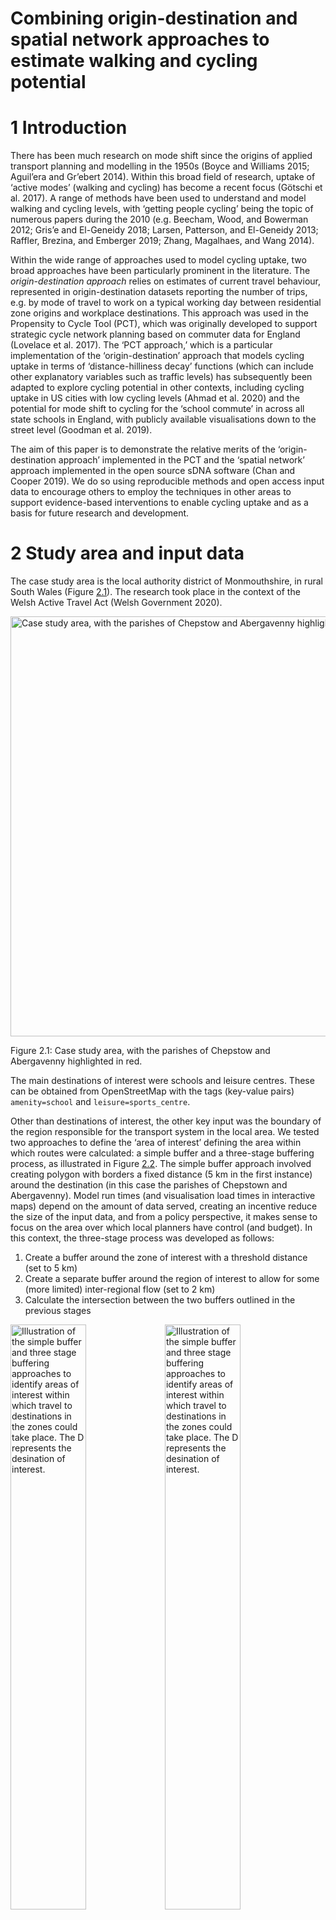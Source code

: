 Combining origin-destination and spatial network approaches to estimate
walking and cycling potential
================

<!-- README.md is generated from README.Rmd. Please edit that file -->
<!-- badges: start -->
<!-- badges: end -->
<!-- This repo contains reproducible code to support the analysis of cycling potential in Monmouthshire, Wales. -->

# 1 Introduction

There has been much research on mode shift since the origins of applied
transport planning and modelling in the 1950s (Boyce and Williams 2015;
Aguil’era and Gr’ebert 2014). Within this broad field of research,
uptake of ‘active modes’ (walking and cycling) has become a recent focus
(Götschi et al. 2017). A range of methods have been used to understand
and model walking and cycling levels, with ‘getting people cycling’
being the topic of numerous papers during the 2010 (e.g. Beecham, Wood,
and Bowerman 2012; Gris’e and El-Geneidy 2018; Larsen, Patterson, and
El-Geneidy 2013; Raffler, Brezina, and Emberger 2019; Zhang, Magalhaes,
and Wang 2014).

Within the wide range of approaches used to model cycling uptake, two
broad approaches have been particularly prominent in the literature. The
*origin-destination approach* relies on estimates of current travel
behaviour, represented in origin-destination datasets reporting the
number of trips, e.g. by mode of travel to work on a typical working day
between residential zone origins and workplace destinations. This
approach was used in the Propensity to Cycle Tool (PCT), which was
originally developed to support strategic cycle network planning based
on commuter data for England (Lovelace et al. 2017). The ‘PCT approach,’
which is a particular implementation of the ‘origin-destination’
approach that models cycling uptake in terms of ‘distance-hilliness
decay’ functions (which can include other explanatory variables such as
traffic levels) has subsequently been adapted to explore cycling
potential in other contexts, including cycling uptake in US cities with
low cycling levels (Ahmad et al. 2020) and the potential for mode shift
to cycling for the ‘school commute’ in across all state schools in
England, with publicly available visualisations down to the street level
(Goodman et al. 2019).

The aim of this paper is to demonstrate the relative merits of the
‘origin-destination approach’ implemented in the PCT and the ‘spatial
network’ approach implemented in the open source sDNA software (Chan and
Cooper 2019). We do so using reproducible methods and open access input
data to encourage others to employ the techniques in other areas to
support evidence-based interventions to enable cycling uptake and as a
basis for future research and development.

# 2 Study area and input data

The case study area is the local authority district of Monmouthshire, in
rural South Wales (Figure <a href="#fig:case">2.1</a>). The research
took place in the context of the Welsh Active Travel Act (Welsh
Government 2020).

<div class="figure">

<img src="README_files/figure-gfm/unnamed-chunk-4-1.png" alt="Case study area, with the parishes of Chepstow and Abergavenny highlighted in red." width="672" />
<p class="caption">
Figure 2.1: Case study area, with the parishes of Chepstow and
Abergavenny highlighted in red.
</p>

</div>

The main destinations of interest were schools and leisure centres.
These can be obtained from OpenStreetMap with the tags (key-value pairs)
`amenity=school` and `leisure=sports_centre`.

Other than destinations of interest, the other key input was the
boundary of the region responsible for the transport system in the local
area. We tested two approaches to define the ‘area of interest’ defining
the area within which routes were calculated: a simple buffer and a
three-stage buffering process, as illustrated in Figure
<a href="#fig:buffers">2.2</a>. The simple buffer approach involved
creating polygon with borders a fixed distance (5 km in the first
instance) around the destination (in this case the parishes of Chepstown
and Abergavenny). Model run times (and visualisation load times in
interactive maps) depend on the amount of data served, creating an
incentive reduce the size of the input data, and from a policy
perspective, it makes sense to focus on the area over which local
planners have control (and budget). In this context, the three-stage
process was developed as follows:

1.  Create a buffer around the zone of interest with a threshold
    distance (set to 5 km)
2.  Create a separate buffer around the region of interest to allow for
    some (more limited) inter-regional flow (set to 2 km)
3.  Calculate the intersection between the two buffers outlined in the
    previous stages

<!-- The advantages of the simple buffer approach included simplicity and minimisation of parameters that had to be hard-coded into the analysis.  -->
<!-- Taking both factors into account, we use the simple approach represented in the left hand plot of Figure <a href="#fig:buffers">2.2</a>, saving the three stage approach for contexts where it is advantageous to model cross-region flow but also to reduce the proportion of trips modelled crossing regional/state boundaries. -->
<!-- This process is now available as a function, ... in the package stplanr. -->

<div class="figure">

<img src="README_files/figure-gfm/buffers-1.png" alt="Illustration of the simple buffer and three stage buffering approaches to identify areas of interest within which travel to destinations in the zones could take place. The D represents the desination of interest." width="49%" /><img src="README_files/figure-gfm/buffers-2.png" alt="Illustration of the simple buffer and three stage buffering approaches to identify areas of interest within which travel to destinations in the zones could take place. The D represents the desination of interest." width="49%" />
<p class="caption">
Figure 2.2: Illustration of the simple buffer and three stage buffering
approaches to identify areas of interest within which travel to
destinations in the zones could take place. The D represents the
desination of interest.
</p>

</div>

<!-- # Study area and data -->
<!-- ## Definition of travel watersheds -->
<!-- Explain how extent of analysis was computed (RL + CC) -->

A key input is origin-destination (OD) data. OD data can be obtained
from a number of sources, the most reliable being a list of geocoded
addresses or postcodes associated with people who visit each destination
regularly. In cases where OD datasets derived from from surveys or
official/commercial records are missing, they can be simulated using a
range of techniques. For the purposes of this paper, to enable full
reproducibility, we simulate origins by sampling from buildings in the
study area, as illustrated below.

<div class="figure">

<img src="README_files/figure-gfm/unnamed-chunk-10-1.png" alt="Origin-destination data, represented as 'desire lines' emanating from residential origins with the destination fixed to the destination."  />
<p class="caption">
Figure 2.3: Origin-destination data, represented as ‘desire lines’
emanating from residential origins with the destination fixed to the
destination.
</p>

</div>

The other key input, for spatial network analysis, is route network
data. This can be obtained from OpenStreetMap, which has global coverage
(although quality varies). The OSM data

# 3 Origin-destination analysis

Describe a generalised version of the ‘PCT approach’ with recent
modifications, improvements and areas for improvement (RL)

## 3.1 Origin-destination data processing

Talk about data availability, possibility of modelling OD data with SIMs
and od package (RL)

## 3.2 Routing: OD data

Different routing options (RL)

## 3.3 Estimating cycling uptake

Go Dutch and other options (RL)

# 4 Spatial network analysis

Explanation of the method and reproducible example (CC)

## 4.1 Spatial network processing

## 4.2 Network modelling

## 4.3 Scenario analysis

How the walking/cycling scenarios were implemented with sDNA (CC)

# 5 Integrated OD and SNA network analysis

RL + CC

## 5.1 Road network visualisation

# 6 Findings

RL + CC

# 7 Conclusions

RL + CC

# 8 References

<div id="refs" class="references csl-bib-body hanging-indent">

<div id="ref-aguilera_passenger_2014" class="csl-entry">

Aguil’era, Anne, and Jean Gr’ebert. 2014. “Passenger Transport Mode
Share in Cities: Exploration of Actual and Future Trends with a
Worldwide Survey.” *International Journal of Automotive Technology and
Management* 14 (3-4): 203–16.
<https://doi.org/10.1504/IJATM.2014.065290>.

</div>

<div id="ref-ahmad_comparison_2020" class="csl-entry">

Ahmad, Sohail, Anna Goodman, Felix Creutzig, James Woodcock, and Marko
Tainio. 2020. “A Comparison of the Health and Environmental Impacts of
Increasing Urban Density Against Increasing Propensity to Walk and Cycle
in Nashville, USA.” *Cities & Health* 4 (1): 55–65.
<https://doi.org/10.1080/23748834.2019.1659667>.

</div>

<div id="ref-beecham_visual_2012" class="csl-entry">

Beecham, Roger, Jo Wood, and Audrey Bowerman. 2012. “A Visual Analytics
Approach to Understanding Cycling Behaviour.” In *2012 IEEE Conference
on Visual Analytics Science and Technology (VAST)*, 207–8. IEEE.

</div>

<div id="ref-boyce_forecasting_2015" class="csl-entry">

Boyce, David E., and Huw C. W. L. Williams. 2015. *Forecasting Urban
Travel: Past, Present and Future*. Edward Elgar Publishing.

</div>

<div id="ref-chan_using_2019" class="csl-entry">

Chan, Eric Yin Cheung, and Crispin HV Cooper. 2019. “Using Road Class as
a Replacement for Predicted Motorized Traffic Flow in Spatial Network
Models of Cycling.” *Scientific Reports* 9 (1): 1–12.

</div>

<div id="ref-goodman_scenarios_2019" class="csl-entry">

Goodman, Anna, Ilan Fridman Rojas, James Woodcock, Rachel Aldred,
Nikolai Berkoff, Malcolm Morgan, Ali Abbas, and Robin Lovelace. 2019.
“Scenarios of Cycling to School in England, and Associated Health and
Carbon Impacts: Application of the ‘Propensity to Cycle Tool’.” *Journal
of Transport & Health* 12 (March): 263–78.
<https://doi.org/10.1016/j.jth.2019.01.008>.

</div>

<div id="ref-gotschi_comprehensive_2017" class="csl-entry">

Götschi, Thomas, Audrey de Nazelle, Christian Brand, Regine Gerike, and
Regine Gerike. 2017. “Towards a Comprehensive Conceptual Framework of
Active Travel Behavior: A Review and Synthesis of Published Frameworks.”
*Current Environmental Health Reports* 4 (3): 286–95.
<https://doi.org/10.1007/s40572-017-0149-9>.

</div>

<div id="ref-grise_if_2018" class="csl-entry">

Gris’e, Emily, and Ahmed El-Geneidy. 2018. “If We Build It, Who Will
Benefit? A Multi-Criteria Approach for the Prioritization of New Bicycle
Lanes in Quebec City, Canada.” *Journal of Transport and Land Use* 11
(1). <https://doi.org/10.5198/jtlu.2018.1115>.

</div>

<div id="ref-larsen_build_2013" class="csl-entry">

Larsen, Jacob, Zachary Patterson, and Ahmed El-Geneidy. 2013. “Build It.
But Where? The Use of Geographic Information Systems in Identifying
Locations for New Cycling Infrastructure.” *International Journal of
Sustainable Transportation* 7 (4): 299–317.

</div>

<div id="ref-lovelace_propensity_2017" class="csl-entry">

Lovelace, Robin, Anna Goodman, Rachel Aldred, Nikolai Berkoff, Ali
Abbas, and James Woodcock. 2017. “The Propensity to Cycle Tool: An Open
Source Online System for Sustainable Transport Planning.” *Journal of
Transport and Land Use* 10 (1). <https://doi.org/10.5198/jtlu.2016.862>.

</div>

<div id="ref-raffler_cycling_2019" class="csl-entry">

Raffler, Clemens, Tadej Brezina, and Günter Emberger. 2019. “Cycling
Investment Expedience: Energy Expenditure Based Cost-Path Analysis of
National Census Bicycle Commuting Data.” *Transportation Research Part
A: Policy and Practice* 121 (March): 360–73.
<https://doi.org/10.1016/j.tra.2019.01.019>.

</div>

<div id="ref-welshgovernment_active_2020" class="csl-entry">

Welsh Government. 2020. “Active Travel Guidance.” Welsh Government.

</div>

<div id="ref-zhang_prioritizing_2014" class="csl-entry">

Zhang, Dapeng, David Jose Ahouagi Vaz Magalhaes, and Xiaokun (Cara)
Wang. 2014. “Prioritizing Bicycle Paths in Belo Horizonte City, Brazil:
Analysis Based on User Preferences and Willingness Considering
Individual Heterogeneity.” *Transportation Research Part A: Policy and
Practice* 67: 268–78. <https://doi.org/10.1016/j.tra.2014.07.010>.

</div>

</div>
